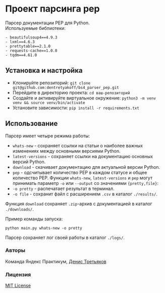 # Проект парсинга pep
Парсер документации PEP для Python.\
Используемые библиотеки:
```
- beautifulsoup4==4.9.3
- lxml==4.6.3
- prettytable==2.1.0
- requests-cache==1.0.0
- tqdm==4.61.0
```

## Установка и настройка
- Клонируйте репозиторий: `git clone git@github.com:dentretyakoff/bs4_parser_pep.git`
- Перейдите в директорию проекта: `cd ваш-репозиторий`
- Создайте и активируйте виртуальное окружение: `python3 -m venv venv && source venv/bin/activate`
- Установите зависимости: `pip install -r requirements.txt`

## Использование
Парсер имеет четыре режима работы:
- `whats-new` - cохраняет ссылки на статьи о наиболее важных изменениях между основными версиями Python.
- `latest-versions` - cохраняет ссылки на документацию основных версий Python.
- `download` - cкачивает документацию для актуальной версии Python.
- `pep` - одсчитывает количество PEP в каждом статусе и общее количество PEP.
Функции `whats-new`, `latest-versions` и `pep` могут принимать параметр `-o` или `--output` со значениями `{pretty,file}`:
- `-o pretty` - распечатает результат в терминал.
- `-o file` - сохранит файл с расширением `.csv` в каталог `./results/`.

Функция `download` сохраняет `.zip`-архив с документацией в каталог `./downloads/`.

Пример команды запуска:
```
python main.py whats-new -o pretty
```
Парсер сохраняет лог своей работы в каталог `./logs/`.

### Авторы
Команда Яндекс Практикум, [Денис Третьяков](https://github.com/dentretyakoff)
### Лицензия
[MIT License](https://opensource.org/licenses/MIT)